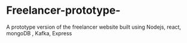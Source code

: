 # Freelancer-prototype-
A prototype version of the freelancer website built using Nodejs, react, mongoDB , Kafka, Express
